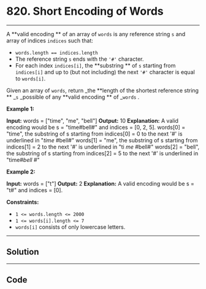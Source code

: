 # 820. Short Encoding of Words

---

A **valid encoding ** of an array of `words` is any reference string `s` and array of indices `indices` such that:

  * `words.length == indices.length`
  * The reference string `s` ends with the `'#'` character.
  * For each index `indices[i]`, the **substring ** of `s` starting from `indices[i]` and up to (but not including) the next `'#'` character is equal to `words[i]`.



Given an array of `words`, return _the **length of the shortest reference string ** _`s` _possible of any **valid encoding ** of _`words` _._

 

**Example 1:**


**Input:** words = ["time", "me", "bell"]
**Output:** 10
**Explanation:** A valid encoding would be s = "time#bell#" and indices = [0, 2, 5].
words[0] = "time", the substring of s starting from indices[0] = 0 to the next '#' is underlined in "_time_ #bell#"
words[1] = "me", the substring of s starting from indices[1] = 2 to the next '#' is underlined in "ti _me_ #bell#"
words[2] = "bell", the substring of s starting from indices[2] = 5 to the next '#' is underlined in "time#_bell_ #"


**Example 2:**


**Input:** words = ["t"]
**Output:** 2
**Explanation:** A valid encoding would be s = "t#" and indices = [0].


 

**Constraints:**

  * `1 <= words.length <= 2000`
  * `1 <= words[i].length <= 7`
  * `words[i]` consists of only lowercase letters.

---

## Solution



---

## Code
```python


```